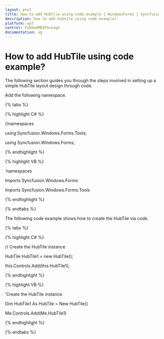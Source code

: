 ```yaml
---
layout: post
title: How-to-add-HubTile-using-code-example | WindowsForms | Syncfusion®
description: how to add hubtile using code example?
platform: wpf
control: TabbedMDIPackage
documentation: ug
---
```


# How to add HubTile using code example?

The following section guides you through the steps involved in setting up a simple HubTile layout design through code.

Add the following namespace.

{% tabs %}

{% highlight C# %}



//namespaces

using Syncfusion.Windows.Forms.Tools;

using Syncfusion.Windows.Forms;

{% endhighlight %}

{% highlight VB %}



‘namespaces

Imports Syncfusion.Windows.Forms

Imports Syncfusion.Windows.Forms.Tools

{% endhighlight %}

{% endtabs %}

The following code example shows how to create the HubTile via code.

{% tabs %}

{% highlight C# %}

// Create the HubTile instance

HubTile HubTile1 = new HubTile();

this.Controls.Add(this.HubTile1);

{% endhighlight %}

{% highlight VB %}

‘Create the HubTile instance

Dim HubTile1 As HubTile =  New HubTile()

Me.Controls.Add(Me.HubTile1)

{% endhighlight %}

{% endtabs %}


